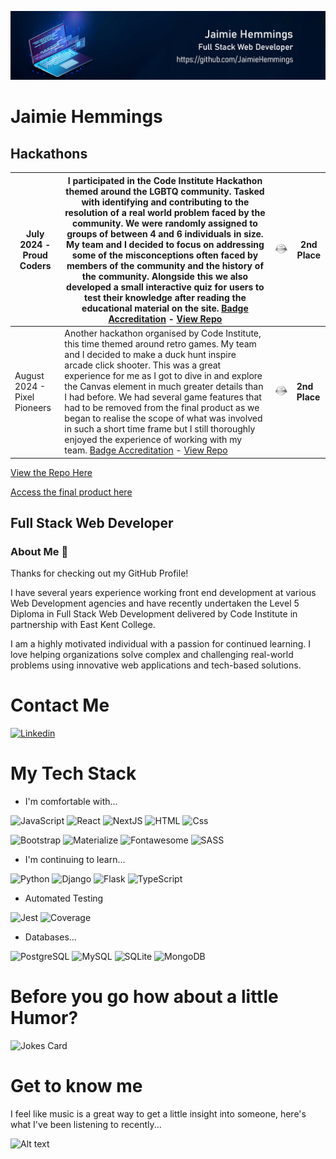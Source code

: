 ![Profile Banner](Untitled-1.jpg)

# Jaimie Hemmings

## Hackathons

| July 2024 - Proud Coders     | I participated in the Code Institute Hackathon themed around the LGBTQ community. Tasked with identifying and contributing to the resolution of a real world problem faced by the community. We were randomly assigned to groups of between 4 and 6 individuals in size. My team and I decided to focus on addressing some of the misconceptions often faced by members of the community and the history of the community. Alongside this we also developed a small interactive quiz for users to test their knowledge after reading the educational material on the site. [Badge Accreditation](https://api.eu.badgr.io/public/assertions/InW-WnD_QG-fHYtmsBkTag?identity__email=jwarbz%40gmail.com) - [View Repo](https://github.com/Declan444/24-7-hackathon-team9) | ![Hackathon badge for 2nd place](pride-hackathon-badge.png) | **2nd Place** |
|------------------------------|----------------------------------------------------------------------------------------------------------------------------------------------------------------------------------------------------------------------------------------------------------------------------------------------------------------------------------------------------------------------------------------------------------------------------------------------------------------------------------------------------------------------------------------------------------------------------|-------------------------------------------------------------|---------------|
| August 2024 - Pixel Pioneers | Another hackathon organised by Code Institute, this time themed around retro games. My team and I decided to make a duck hunt inspire arcade click shooter. This was a great experience for me as I got to dive in and explore the Canvas element in much greater details than I had before. We had several game features that had to be removed from the final product as we began to realise the scope of what was involved in such a short time frame but I still thoroughly enjoyed the experience of working with my team. [Badge Accreditation](https://api.eu.badgr.io/public/assertions/iv6HyCmrQFW4x8ivRWYHZA?identity__email=jwarbz%40gmail.com) - [View Repo](https://github.com/olliesharp5/august-hackathon-team1)                                            | ![Hackathon Badge for 2nd Place](pride-hackathon-badge.png) | **2nd Place** |

[View the Repo Here](https://github.com/Declan444/24-7-hackathon-team9)

[Access the final product here](https://declan444.github.io/24-7-hackathon-team9/)

## Full Stack Web Developer

### About Me 👋

Thanks for checking out my GitHub Profile!

I have several years experience working front end development at various Web Development agencies and have recently undertaken the Level 5 Diploma in Full Stack Web Development delivered by Code Institute in partnership with East Kent College.

I am a highly motivated individual with a passion for continued learning. I love helping organizations solve complex and challenging real-world problems using innovative web applications and tech-based solutions.

# Contact Me

<a href="https://www.linkedin.com/in/jaimie-hemmings-379786271/">
  <img
    alt="Linkedin" target="_blank" rel="noopener noreferrer"
    src="https://img.shields.io/badge/linkedin-0077B5?logo=linkedin&logoColor=white&style=for-the-badge"
  />
</a>

# My Tech Stack

- I'm comfortable with...

<p dir="auto">
  <img alt="JavaScript" src="https://img.shields.io/badge/javascript-%23323330.svg?style=for-the-badge&logo=javascript&logoColor=%23F7DF1E" />
  <img alt="React" src="https://img.shields.io/badge/react-%2320232a.svg?style=for-the-badge&amp;logo=react&amp;logoColor=%2361DAFB" />
  <img alt="NextJS" src="https://img.shields.io/badge/Next-black?style=for-the-badge&logo=next.js&logoColor=white" />
  <img alt="HTML" src="https://img.shields.io/badge/html5-E34F26?logo=html5&logoColor=white&style=for-the-badge" />
  <img alt="Css" src="https://img.shields.io/badge/css%203-1572B6?logo=css3&logoColor=white&style=for-the-badge" />
</p>

<p dir="auto">
  <img alt="Bootstrap" src="https://img.shields.io/badge/bootstrap-7952B3?logo=bootstrap&logoColor=white&style=for-the-badge" />
  <img alt="Materialize" src="https://img.shields.io/badge/materialize-ee6e73?logo=materialize&logoColor=white&style=for-the-badge" />
  <img alt="Fontawesome" src="https://img.shields.io/badge/fontawesome-4f89d0?logo=fontawesome&logoColor=white&style=for-the-badge" />
  <img alt="SASS" src="https://img.shields.io/badge/SASS-hotpink.svg?style=for-the-badge&logo=SASS&logoColor=white" />
</p>

- I'm continuing to learn...

<p dir="auto">
  <img alt="Python" src="https://img.shields.io/badge/python-3670A0?style=for-the-badge&logo=python&logoColor=ffdd54" />
  <img alt="Django" src="https://img.shields.io/badge/django-%23092E20.svg?style=for-the-badge&logo=django&logoColor=white" />
  <img alt="Flask" src="https://img.shields.io/badge/flask-000000?logo=flask&logoColor=white&style=for-the-badge" />
  <img alt="TypeScript" src="https://img.shields.io/badge/typescript-%23007ACC.svg?style=for-the-badge&logo=typescript&logoColor=white" />
</p>

- Automated Testing

<p dir="auto">
  <img alt="Jest" src="https://img.shields.io/badge/Jest-C21325?logo=jest&logoColor=white&style=for-the-badge" />
  <img alt="Coverage" src="https://img.shields.io/badge/coverage-2980b9?logo=coverage&logoColor=white&style=for-the-badge" />
</p>

- Databases...

<p dir="auto">
    <img alt="PostgreSQL" src="https://img.shields.io/badge/postgreSQL-4169E1?logo=PostgreSQL&logoColor=white&style=for-the-badge" />
    <img alt="MySQL" src="https://img.shields.io/badge/mysql-00618a?logo=mysql&logoColor=white&style=for-the-badge" />
    <img alt="SQLite" src="https://img.shields.io/badge/sqlite-84caec?logo=sqlite&logoColor=blue&style=for-the-badge" />
    <img alt="MongoDB" src="https://img.shields.io/badge/mongodb-47A248?logo=mongodb&logoColor=white&style=for-the-badge" />
 </p>

# Before you go how about a little Humor?

![Jokes Card](https://readme-jokes.vercel.app/api/ 'theme=merko&margin-w=60')

# Get to know me

I feel like music is a great way to get a little insight into someone, here's what I've been listening to recently...

![Alt text](https://spotify-recently-played-readme.vercel.app/api?user=112298241)
